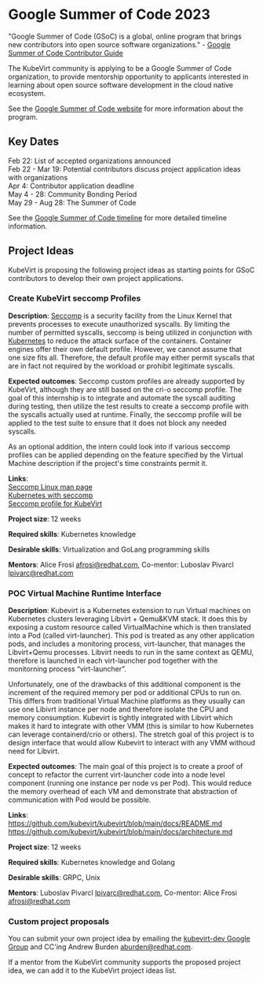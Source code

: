 # Google Summer of Code 2023

"Google Summer of Code (GSoC) is a global, online program that brings new contributors into open source software organizations." - [Google Summer of Code Contributor Guide](https://google.github.io/gsocguides/student/)

The KubeVirt community is applying to be a Google Summer of Code organization, to provide mentorship opportunity to applicants interested in learning about open source software development in the cloud native ecosystem. 

See the [Google Summer of Code website](https://summerofcode.withgoogle.com/) for more information about the program.

## Key Dates

Feb 22: List of accepted organizations announced <br />
Feb 22 - Mar 19: Potential contributors discuss project application ideas with organizations <br />
Apr 4: Contributor application deadline <br />
May 4 - 28: Community Bonding Period <br />
May 29 - Aug 28: The Summer of Code

See the [Google Summer of Code timeline](https://developers.google.com/open-source/gsoc/timeline) for more detailed timeline information.

## Project Ideas

KubeVirt is proposing the following project ideas as starting points for GSoC contributors to develop their own project applications.

### Create KubeVirt seccomp Profiles
**Description**: [Seccomp](https://man7.org/linux/man-pages/man2/seccomp.2.html) is a security facility from the Linux Kernel that prevents processes to execute unauthorized syscalls.  By limiting the number of permitted syscalls, seccomp is being utilized in conjunction with [Kubernetes](https://kubernetes.io/docs/tutorials/security/seccomp/) to reduce the attack surface of the containers.
Container engines offer their own default profile. However, we cannot assume that one size fits all. Therefore, the default profile may either permit syscalls that are in fact not required by the workload or prohibit legitimate syscalls.

**Expected outcomes**: Seccomp custom profiles are already supported by KubeVirt, although they are still based on the cri-o seccomp profile. The goal of this internship is to integrate and automate the syscall auditing during testing, then utilize the test results to create a seccomp profile with the syscalls actually used at runtime. Finally, the seccomp profile will be applied to the test suite to ensure that it does not block any needed syscalls.

As an optional addition, the intern could look into if various seccomp profiles can be applied depending on the feature specified by the Virtual Machine description if the project's time constraints permit it.

**Links**: <br />
[Seccomp Linux man page](https://man7.org/linux/man-pages/man2/seccomp.2.html) <br />
[Kubernetes with seccomp](https://kubernetes.io/docs/tutorials/security/seccomp/) <br />
[Seccomp profile for KubeVirt](https://github.com/kubevirt/kubevirt/pull/8917)

**Project size**: 12 weeks

**Required skills**: Kubernetes knowledge

**Desirable skills**: Virtualization and GoLang programming skills

**Mentors**: Alice Frosi <afrosi@redhat.com>, Co-mentor: Luboslav Pivarcl <lpivarc@redhat.com>


### POC Virtual Machine Runtime Interface
**Description**: Kubevirt is a Kubernetes extension to run Virtual machines on Kubernetes clusters leveraging Libvirt + Qemu&KVM stack. It does this by exposing a custom resource called VirtualMachine which is then translated into a Pod (called virt-launcher). This pod is treated as any other application pods, and includes a monitoring process, virt-launcher, that manages the Libvirt+Qemu processes.
Libvirt needs to run in the same context as QEMU, therefore is launched in each virt-launcher pod together with the monitorning process “virt-launcher”. 

Unfortunately, one of the drawbacks of this additional component is the increment of the required memory per pod or additional CPUs to run on. This differs from traditional Virtual Machine platforms as they usually can use one Libivrt instance per node and therefore isolate the CPU and memory consumption. Kubevirt is tightly integrated with Libvirt which makes it hard to integrate with other VMM (this is similar to how Kubernetes can leverage containerd/crio or others). The stretch goal of this project is to design interface that would allow Kubevirt to interact with any VMM withoud need for Libvirt.

**Expected outcomes**: The main goal of this project is to create a proof of concept to refactor the current virt-launcher code into a node level component (running one instance per node vs per Pod). This would reduce the memory overhead of each VM and demonstrate that abstraction of communication with Pod would be possible.

**Links**: <br />
https://github.com/kubevirt/kubevirt/blob/main/docs/README.md <br />
https://github.com/kubevirt/kubevirt/blob/main/docs/architecture.md

**Project size**: 12 weeks

**Required skills**: Kubernetes knowledge and Golang

**Desirable skills**: GRPC, Unix 

**Mentors**: Luboslav Pivarcl <lpivarc@redhat.com>, Co-mentor:  Alice Frosi <afrosi@redhat.com>

### Custom project proposals

You can submit your own project idea by emailing the [kubevirt-dev Google Group](https://groups.google.com/forum/#!forum/kubevirt-dev) and CC'ing Andrew Burden <aburden@redhat.com>.

If a mentor from the KubeVirt community supports the proposed project idea, we can add it to the KubeVirt project ideas list.


